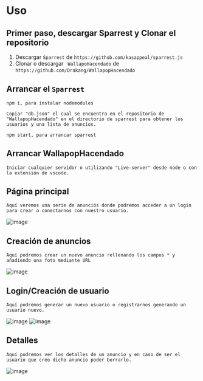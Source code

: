 # Uso

## Primer paso, descargar Sparrest y Clonar el repositorio 
1. Descargar `Sparrest` de  `https://github.com/kasappeal/sparrest.js`
2. Clonar o descargar ` WallapoHacendado` de `https://github.com/Drakang/WallapopHacendado`

## Arrancar el `Sparrest`

    npm i, para instalar nodemodules

    Copiar "db.json" el cual se encuentra en el repositorio de "WallapopHacendado" en el directorio de sparrest para obtener los usuarios y una lista de anuncios.

    npm start, para arrancar sparrest

## Arrancar WallapopHacendado

    Iniciar cualquier servidor o utilizando "Live-server" desde node o con la extensión de vscode.

## Página principal

    Aquí veremos una serie de anunciós donde podremos acceder a un login  para crear o conectarnos con nuestro usuario.
    
![image](https://user-images.githubusercontent.com/103906418/194767965-c312cd0f-5fe1-4547-b18b-56c118d8e419.png)
    
## Creación de anuncios 

    Aquí podremos crear un nuevo anuncio rellenando los campos * y añadiendo una foto mediante URL

![image](https://user-images.githubusercontent.com/103906418/194768200-f8bce9ee-3ecf-4762-b017-7440b51c249d.png)

## Login/Creación de usuario

    Aquí podremos generar un nuevo usuario o registrarnos generando un usuario nuevo.

![image](https://user-images.githubusercontent.com/103906418/194768130-8c1ecfa6-ed78-424e-b2d0-fc4ee7533380.png)
![image](https://user-images.githubusercontent.com/103906418/194768180-4bb9b4ac-3acf-4c01-98ec-b47c7a5c001e.png)

## Detalles

    Aquí podremos ver los detalles de un anuncio y en caso de ser el usuario que creo dicho anuncio poder borrarlo.
    
![image](https://user-images.githubusercontent.com/103906418/194768221-1495c04f-3d70-4649-8f3b-d430f248b54b.png)
    
